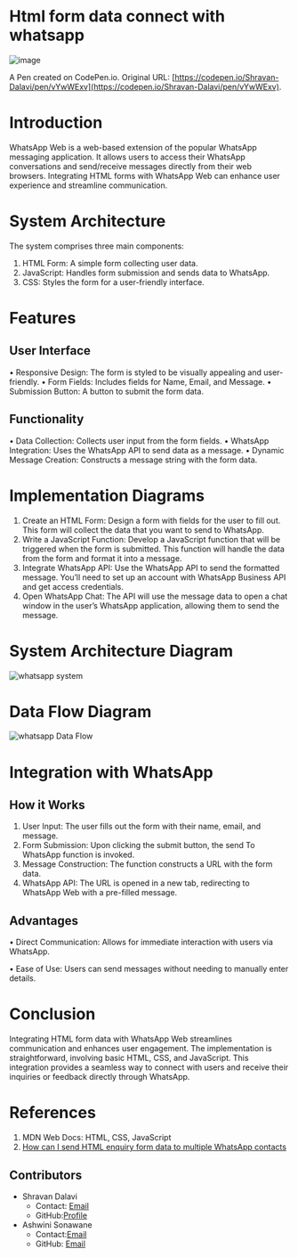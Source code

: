 # Html form data connect with whatsapp
![image](https://github.com/ShravanDalavi/html-form-data-connect-with-whatsapp/assets/172488772/3dddd286-ad12-43b0-ad00-28c2c717767e)

A Pen created on CodePen.io. Original URL: [https://codepen.io/Shravan-Dalavi/pen/vYwWExv](https://codepen.io/Shravan-Dalavi/pen/vYwWExv).
# Introduction
WhatsApp Web is a web-based extension of the popular WhatsApp messaging application. It allows users to access their WhatsApp conversations and send/receive messages directly from their web browsers. Integrating HTML forms with WhatsApp Web can enhance user experience and streamline communication.
# System Architecture
The system comprises three main components:
1.	HTML Form: A simple form collecting user data.
2.	JavaScript: Handles form submission and sends data to WhatsApp.
3.	CSS: Styles the form for a user-friendly interface.
# Features
## User Interface ##
•	Responsive Design: The form is styled to be visually appealing and user-friendly.
•	Form Fields: Includes fields for Name, Email, and Message.
•	Submission Button: A button to submit the form data.
## Functionality ##
•	Data Collection: Collects user input from the form fields.
•	WhatsApp Integration: Uses the WhatsApp API to send data as a message.
•	Dynamic Message Creation: Constructs a message string with the form data.
# Implementation Diagrams
1.	Create an HTML Form: Design a form with fields for the user to fill out. This form will collect the data that you want to send to WhatsApp.
2.	Write a JavaScript Function: Develop a JavaScript function that will be triggered when the form is submitted. This function will handle the data from the form and format it into a message.
3.	Integrate WhatsApp API: Use the WhatsApp API to send the formatted message. You’ll need to set up an account with WhatsApp Business API and get access credentials.
4.	Open WhatsApp Chat: The API will use the message data to open a chat window in the user’s WhatsApp application, allowing them to send the message.
# System Architecture Diagram
![whatsapp system](https://github.com/ShravanDalavi/html-form-data-connect-with-whatsapp/assets/172488772/a07b3df9-dd32-49e5-96cd-57bd33151809)
# Data Flow Diagram
![whatsapp Data Flow](https://github.com/ShravanDalavi/html-form-data-connect-with-whatsapp/assets/172488772/82076f33-f42f-45b3-bb59-b839dd54333a)
# Integration with WhatsApp
## How it Works ##
1.	User Input: The user fills out the form with their name, email, and message.
2.	Form Submission: Upon clicking the submit button, the send To WhatsApp function is invoked.
3.	Message Construction: The function constructs a URL with the form data.
4.	WhatsApp API: The URL is opened in a new tab, redirecting to WhatsApp Web with a pre-filled message.
## Advantages ##
•	Direct Communication: Allows for immediate interaction with users via WhatsApp.

•	Ease of Use: Users can send messages without needing to manually enter details.
# Conclusion
Integrating HTML form data with WhatsApp Web streamlines communication and enhances user engagement. The implementation is straightforward, involving basic HTML, CSS, and JavaScript. This integration provides a seamless way to connect with users and receive their inquiries or feedback directly through WhatsApp.
# References
1.	MDN Web Docs: HTML, CSS, JavaScript
2.	[How can I send HTML enquiry form data to multiple WhatsApp contacts](https://stackoverflow.com/questions/76647007/how-can-i-send-html-enquiry-form-data-to-multiple-whatsapp-contact)
   
## Contributors

- Shravan Dalavi
  - Contact: [Email](shravandalavi137@gmail.com)
  - GitHub:[Profile](https://github.com/ShravanDalavi)
- Ashwini Sonawane
  - Contact:[Email](ashwinisonawane@gmail.com)
  - GitHub: [Email](https://github.com/SonawaneAshwini)
